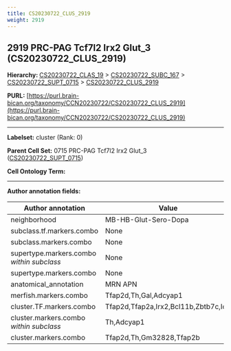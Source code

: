 ```yaml
---
title: CS20230722_CLUS_2919
weight: 2919
---
```

## 2919 PRC-PAG Tcf7l2 Irx2 Glut_3 (CS20230722_CLUS_2919)
<b>Hierarchy: </b>
[CS20230722_CLAS_19](../CS20230722_CLAS_19) >
[CS20230722_SUBC_167](../CS20230722_SUBC_167) >
[CS20230722_SUPT_0715](../CS20230722_SUPT_0715) >
[CS20230722_CLUS_2919](../CS20230722_CLUS_2919)

**PURL:** [https://purl.brain-bican.org/taxonomy/CCN20230722/CS20230722_CLUS_2919](https://purl.brain-bican.org/taxonomy/CCN20230722/CS20230722_CLUS_2919)

---


**Labelset:** cluster (Rank: 0)

**Parent Cell Set:** 0715 PRC-PAG Tcf7l2 Irx2 Glut_3 ([CS20230722_SUPT_0715](../CS20230722_SUPT_0715))



**Cell Ontology Term:** 

[MARKER GENES.]: #


---

[TRANSFERRED ANNOTATIONS.]: #


[AUTHOR ANNOTATION FIELDS.]: #


**Author annotation fields:**

| Author annotation | Value |
|-------------------|-------|
|neighborhood|MB-HB-Glut-Sero-Dopa|
|subclass.tf.markers.combo|None|
|subclass.markers.combo|None|
|supertype.markers.combo _within subclass_|None|
|supertype.markers.combo|None|
|anatomical_annotation|MRN APN|
|merfish.markers.combo|Tfap2d,Th,Gal,Adcyap1|
|cluster.TF.markers.combo|Tfap2d,Tfap2a,Irx2,Bcl11b,Zbtb7c,Id4|
|cluster.markers.combo _within subclass_|Th,Adcyap1|
|cluster.markers.combo|Tfap2d,Th,Gm32828,Tfap2b|
